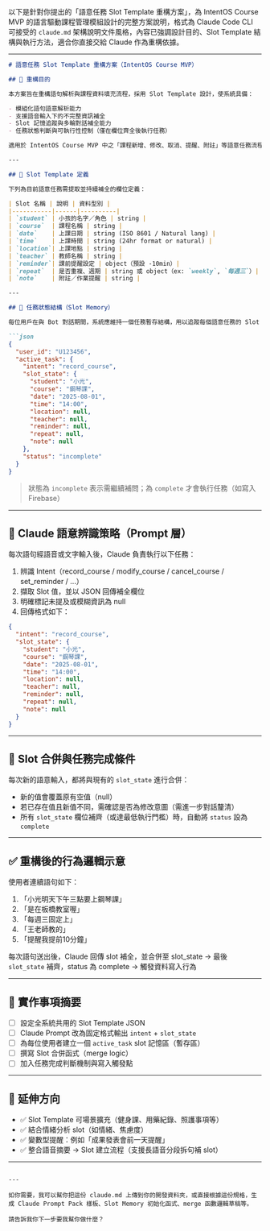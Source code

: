 以下是針對你提出的「語意任務 Slot Template 重構方案」，為 IntentOS Course MVP 的語言驅動課程管理模組設計的完整方案說明，格式為 Claude Code CLI 可接受的 `claude.md` 架構說明文件風格，內容已強調設計目的、Slot Template 結構與執行方法，適合你直接交給 Claude 作為重構依據。

---

````markdown
# 語意任務 Slot Template 重構方案（IntentOS Course MVP）

## 🧠 重構目的

本方案旨在重構語句解析與課程資料填充流程，採用 Slot Template 設計，使系統具備：

- 模組化語句語意解析能力
- 支援語音輸入下的不完整資訊補全
- Slot 記憶追蹤與多輪對話補全能力
- 任務狀態判斷與可執行性控制（僅在欄位齊全後執行任務）

適用於 IntentOS Course MVP 中之「課程新增、修改、取消、提醒、附註」等語意任務流程，並為後續延伸至其他場景（如長照、健身）建立語意結構基礎。

---

## 🧩 Slot Template 定義

下列為目前語意任務需提取並持續補全的欄位定義：

| Slot 名稱 | 說明 | 資料型別 |
|-----------|------|----------|
| `student` | 小孩的名字／角色 | string |
| `course`  | 課程名稱 | string |
| `date`    | 上課日期 | string (ISO 8601 / Natural lang) |
| `time`    | 上課時間 | string (24hr format or natural) |
| `location`| 上課地點 | string |
| `teacher` | 教師名稱 | string |
| `reminder`| 課前提醒設定 | object（預設 -10min）|
| `repeat`  | 是否重複、週期 | string 或 object（ex: `weekly`, `每週三`）|
| `note`    | 附註／作業提醒 | string |

---

## 🔁 任務狀態結構（Slot Memory）

每位用戶在與 Bot 對話期間，系統應維持一個任務暫存結構，用以追蹤每個語意任務的 Slot 填充狀況：

```json
{
  "user_id": "U123456",
  "active_task": {
    "intent": "record_course",
    "slot_state": {
      "student": "小光",
      "course": "鋼琴課",
      "date": "2025-08-01",
      "time": "14:00",
      "location": null,
      "teacher": null,
      "reminder": null,
      "repeat": null,
      "note": null
    },
    "status": "incomplete"
  }
}
````

> 狀態為 `incomplete` 表示需繼續補問；為 `complete` 才會執行任務（如寫入 Firebase）

---

## 🧭 Claude 語意辨識策略（Prompt 層）

每次語句經語音或文字輸入後，Claude 負責執行以下任務：

1. 辨識 Intent（record\_course / modify\_course / cancel\_course / set\_reminder / ...）
2. 擷取 Slot 值，並以 JSON 回傳補全欄位
3. 明確標記未提及或模糊資訊為 null
4. 回傳格式如下：

```json
{
  "intent": "record_course",
  "slot_state": {
    "student": "小光",
    "course": "鋼琴課",
    "date": "2025-08-01",
    "time": "14:00",
    "location": null,
    "teacher": null,
    "reminder": null,
    "repeat": null,
    "note": null
  }
}
```

---

## 🔧 Slot 合併與任務完成條件

每次新的語意輸入，都將與現有的 `slot_state` 進行合併：

* 新的值會覆蓋原有空值（null）
* 若已存在值且新值不同，需確認是否為修改意圖（需進一步對話釐清）
* 所有 `slot_state` 欄位補齊（或達最低執行門檻）時，自動將 `status` 設為 `complete`

---

## ✅ 重構後的行為邏輯示意

使用者連續語句如下：

1. 「小光明天下午三點要上鋼琴課」
2. 「是在板橋教室喔」
3. 「每週三固定上」
4. 「王老師教的」
5. 「提醒我提前10分鐘」

每次語句送出後，Claude 回傳 slot 補全，並合併至 slot\_state
→ 最後 `slot_state` 補齊，status 為 complete → 觸發資料寫入行為

---

## 📌 實作事項摘要

* [ ] 設定全系統共用的 Slot Template JSON
* [ ] Claude Prompt 改為固定格式輸出 `intent` + `slot_state`
* [ ] 為每位使用者建立一個 `active_task` slot 記憶區（暫存區）
* [ ] 撰寫 Slot 合併函式（merge logic）
* [ ] 加入任務完成判斷機制與寫入觸發點

---

## 🔮 延伸方向

* ✅ Slot Template 可場景擴充（健身課、用藥紀錄、照護事項等）
* ✅ 結合情緒分析 slot（如情緒、焦慮度）
* ✅ 變數型提醒：例如「成果發表會前一天提醒」
* ✅ 整合語音摘要 → Slot 建立流程（支援長語音分段拆句補 slot）

---

```

---

如你需要，我可以幫你把這份 claude.md 上傳到你的開發資料夾，或直接根據這份規格，生成 Claude Prompt Pack 樣板、Slot Memory 初始化函式、merge 函數邏輯草稿等。

請告訴我你下一步要我幫你做什麼？
```

